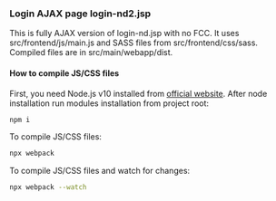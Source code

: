 ### Login AJAX page login-nd2.jsp

This is fully AJAX version of login-nd.jsp with no FCC.
It uses src/frontend/js/main.js and SASS files from src/frontend/css/sass.
Compiled files are in src/main/webapp/dist.

#### How to compile JS/CSS files

First, you need Node.js v10 installed from [official website](https://nodejs.org/).
After node installation run modules installation from project root:
```bash
npm i
```

To compile JS/CSS files:
```bash
npx webpack
```

To compile JS/CSS files and watch for changes:
```bash
npx webpack --watch
```
